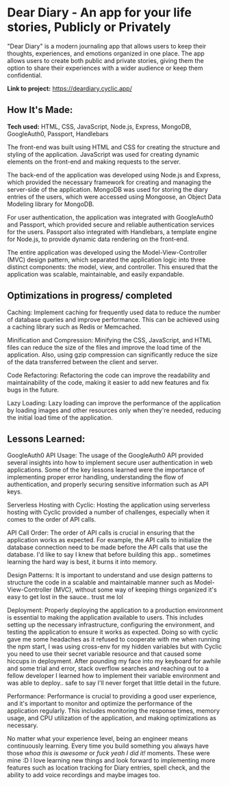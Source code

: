 # Dear Diary - An app for your life stories, Publicly or Privately
"Dear Diary" is a modern journaling app that allows users to keep their thoughts, experiences, and emotions organized in one place. The app allows users to create both public and private stories, giving them the option to share their experiences with a wider audience or keep them confidential.

**Link to project:** https://deardiary.cyclic.app/


## How It's Made:

**Tech used:** HTML, CSS, JavaScript, Node.js, Express, MongoDB, GoogleAuth0, Passport, Handlebars

The front-end was built using HTML and CSS for creating the structure and styling of the application. JavaScript was used for creating dynamic elements on the front-end and making requests to the server.

The back-end of the application was developed using Node.js and Express, which provided the necessary framework for creating and managing the server-side of the application. MongoDB was used for storing the diary entries of the users, which were accessed using Mongoose, an Object Data Modeling library for MongoDB.

For user authentication, the application was integrated with GoogleAuth0 and Passport, which provided secure and reliable authentication services for the users. Passport also integrated with Handlebars, a template engine for Node.js, to provide dynamic data rendering on the front-end.

The entire application was developed using the Model-View-Controller (MVC) design pattern, which separated the application logic into three distinct components: the model, view, and controller. This ensured that the application was scalable, maintainable, and easily expandable.

## Optimizations in progress/ completed

Caching: Implement caching for frequently used data to reduce the number of database queries and improve performance. This can be achieved using a caching library such as Redis or Memcached.

Minification and Compression: Minifying the CSS, JavaScript, and HTML files can reduce the size of the files and improve the load time of the application. Also, using gzip compression can significantly reduce the size of the data transferred between the client and server.

Code Refactoring: Refactoring the code can improve the readability and maintainability of the code, making it easier to add new features and fix bugs in the future.

Lazy Loading: Lazy loading can improve the performance of the application by loading images and other resources only when they're needed, reducing the initial load time of the application.

## Lessons Learned:

GoogleAuth0 API Usage: The usage of the GoogleAuth0 API provided several insights into how to implement secure user authentication in web applications. Some of the key lessons learned were the importance of implementing proper error handling, understanding the flow of authentication, and properly securing sensitive information such as API keys.

Serverless Hosting with Cyclic: Hosting the application using serverless hosting with Cyclic provided a number of challenges, especially when it comes to the order of API calls.

API Call Order: The order of API calls is crucial in ensuring that the application works as expected. For example, the API calls to initialize the database connection need to be made before the API calls that use the database. I'd like to say I knew that before building this app.. sometimes learning the hard way is best, it burns it into memory.

Design Patterns: It is important to understand and use design patterns to structure the code in a scalable and maintainable manner such as Model-View-Controller (MVC), without some way of keeping things organized it's easy to get lost in the sauce.. trust me lol

Deployment: Properly deploying the application to a production environment is essential to making the application available to users. This includes setting up the necessary infrastructure, configuring the environment, and testing the application to ensure it works as expected. Doing so with cyclic gave me some headaches as it refused to cooperate with me when running the npm start, I was using cross-env for my hidden variables but with Cyclic you need to use their secret variable resource and that caused some hiccups in deployment. After pounding my face into my keyboard for awhile and some trial and error, stack overflow searches and reaching out to a fellow developer I learned how to implement their variable environment and was able to deploy.. safe to say I'll never forget that little detail in the future.

Performance: Performance is crucial to providing a good user experience, and it's important to monitor and optimize the performance of the application regularly. This includes monitoring the response times, memory usage, and CPU utilization of the application, and making optimizations as necessary. 

No matter what your experience level, being an engineer means continuously learning. Every time you build something you always have those *whoa this is awesome* or *fuck yeah I did it!* moments. These were mine :D I love learning new things and look forward to implementing more features such as location tracking for Diary entries, spell check, and the ability to add voice recordings and maybe images too.
